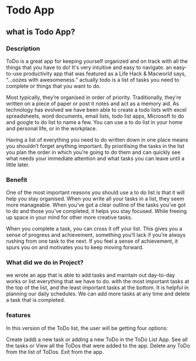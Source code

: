 # Todo App

## what is Todo App? 

### Description 

ToDo is a great app for keeping yourself organized and on track with all the things that you have to do! It's very intuitive and easy to navigate. an easy-to-use productivity app that was featured as a Life Hack & Macworld says, “…oozes with awesomeness.” actually todo is a list of tasks you need to complete or things that you want to do. 

Most typically, they’re organised in order of priority. Traditionally, they’re written on a piece of paper or post it notes and act as a memory aid. As technology has evolved we have been able to create a todo lists with excel spreadsheets, word documents, email lists, todo list apps, Microsoft to do and google to do list to name a few. You can use a to do list in your home and personal life, or in the workplace.

Having a list of everything you need to do written down in one place means you shouldn’t forget anything important. By prioritising the tasks in the list you plan the order in which you’re going to do them and can quickly see what needs your immediate attention and what tasks you can leave until a little later.

### Benefit 
One of the most important reasons you should use a to do list is that it will help you stay organised. When you write all your tasks in a list, they seem more manageable. When you’ve got a clear outline of the tasks you’ve got to do and those you’ve completed, it helps you stay focused. While freeing up space in your mind for other more creative tasks.

When you complete a task, you can cross it off your list. This gives you a sense of progress and achievement, something you’ll lack if you’re always rushing from one task to the next. If you feel a sense of achievement, it spurs you on and motivates you to keep moving forward.


### What did we do in Project? 

we wrote an app that is able to add tasks and maintain out day-to-day works or list everything that we have to do. 
with the most important tasks at the top of the list, and the least important tasks at the bottom. It is helpful in planning our daily schedules. We can add more tasks at any time and delete a task that is completed. 

### features 
In this version of the ToDo list, the user will be getting four options:

Create (add) a new task or adding a new ToDo in the ToDo List App.
See all the tasks or View all the ToDos that were added to the app.
Delete any ToDo from the list of ToDos.
Exit from the app.

